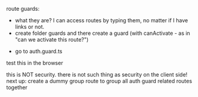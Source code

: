 route guards: 
* what they are? I can access routes by typing them, no matter if I have links or not.
* create folder guards and there create a guard (with canActivate - as in "can we activate this route?")
- go to auth.guard.ts

test this in the browser

this is NOT security. there is not such thing as security on the client side!
next up: create a dummy group route to group all auth guard related routes together
